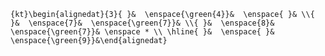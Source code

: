 `{kt}\begin{alignedat}{3}{ }&  \enspace{\green{4}}&  \enspace{ }& \\{ }&  \enspace{7}&  \enspace{\green{7}}& \\{ }&  \enspace{8}&  \enspace{\green{7}}& \enspace * \\ \hline{ }&  \enspace{ }&  \enspace{\green{9}}&\end{alignedat}`